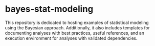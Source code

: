 # bayes-stat-modeling
This repository is dedicated to hosting examples of statistical modeling using the Bayesian approach. Additionally, it also includes templates for documenting analyses with best practices, useful references, and an execution environment for analyses with validated dependencies.
